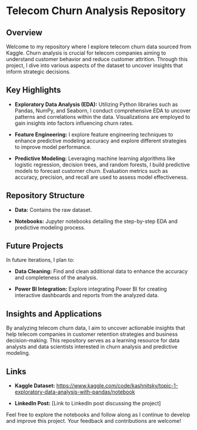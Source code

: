 # Telecom Churn Analysis Repository

## Overview
Welcome to my repository where I explore telecom churn data sourced from Kaggle. Churn analysis is crucial for telecom companies aiming to understand customer behavior and reduce customer attrition. Through this project, I dive into various aspects of the dataset to uncover insights that inform strategic decisions.

## Key Highlights
- **Exploratory Data Analysis (EDA):** Utilizing Python libraries such as Pandas, NumPy, and Seaborn, I conduct comprehensive EDA to uncover patterns and correlations within the data. Visualizations are employed to gain insights into factors influencing churn rates.
  
- **Feature Engineering:** I explore feature engineering techniques to enhance predictive modeling accuracy and explore different strategies to improve model performance.
  
- **Predictive Modeling:** Leveraging machine learning algorithms like logistic regression, decision trees, and random forests, I build predictive models to forecast customer churn. Evaluation metrics such as accuracy, precision, and recall are used to assess model effectiveness.

## Repository Structure
- **Data:** Contains the raw dataset.
  
- **Notebooks:** Jupyter notebooks detailing the step-by-step EDA and predictive modeling process.

## Future Projects
In future iterations, I plan to:
- **Data Cleaning:** Find and clean additional data to enhance the accuracy and completeness of the analysis.
  
- **Power BI Integration:** Explore integrating Power BI for creating interactive dashboards and reports from the analyzed data.

## Insights and Applications
By analyzing telecom churn data, I aim to uncover actionable insights that help telecom companies in customer retention strategies and business decision-making. This repository serves as a learning resource for data analysts and data scientists interested in churn analysis and predictive modeling.

## Links
- **Kaggle Dataset:** https://www.kaggle.com/code/kashnitsky/topic-1-exploratory-data-analysis-with-pandas/notebook
  
- **LinkedIn Post:** [Link to LinkedIn post discussing the project]

Feel free to explore the notebooks and follow along as I continue to develop and improve this project. Your feedback and contributions are welcome!

